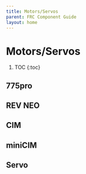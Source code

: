 ```yaml
---
title: Motors/Servos
parent: FRC Component Guide
layout: home
---
```


# Motors/Servos



 1. TOC
{:toc}

## 775pro

## REV NEO

## CIM

## miniCIM

## Servo